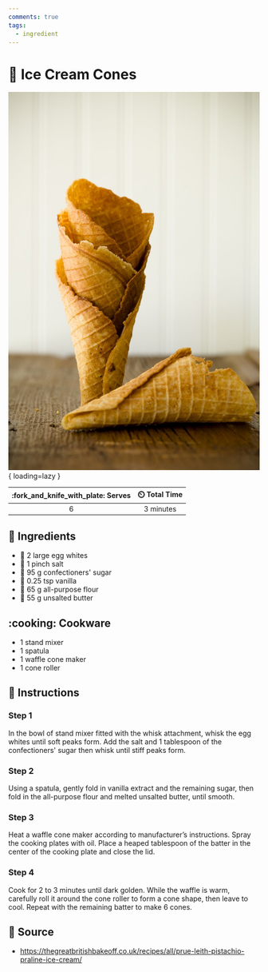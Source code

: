 ```yaml
---
comments: true
tags:
  - ingredient
---
```

# :icecream: Ice Cream Cones

![Ice Cream Cones](../assets/images/ice-cream-cones.jpg){ loading=lazy }

| :fork_and_knife_with_plate: Serves | :timer_clock: Total Time |
|:----------------------------------:|:-----------------------: |
| 6 | 3 minutes |

## :salt: Ingredients

- :egg: 2 large egg whites
- :salt: 1 pinch salt
- :candy: 95 g confectioners' sugar
- :icecream: 0.25 tsp vanilla
- :ear_of_rice: 65 g all-purpose flour
- :butter: 55 g unsalted butter

## :cooking: Cookware

- 1 stand mixer
- 1 spatula
- 1 waffle cone maker
- 1 cone roller

## :pencil: Instructions

### Step 1

In the bowl of stand mixer fitted with the whisk attachment, whisk the egg whites until soft peaks form. Add the salt
and 1 tablespoon of the confectioners' sugar then whisk until stiff peaks form.

### Step 2

Using a spatula, gently fold in vanilla extract and the remaining sugar, then fold in the all-purpose flour and melted
unsalted butter, until smooth.

### Step 3

Heat a waffle cone maker according to manufacturer’s instructions. Spray the cooking plates with oil. Place a heaped
tablespoon of the batter in the center of the cooking plate and close the lid.

### Step 4

Cook for 2 to 3 minutes until dark golden. While the waffle is warm, carefully roll it around the cone roller to form a
cone shape, then leave to cool. Repeat with the remaining batter to make 6 cones.

## :link: Source

- <https://thegreatbritishbakeoff.co.uk/recipes/all/prue-leith-pistachio-praline-ice-cream/>
